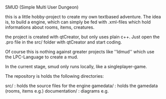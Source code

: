 SMUD (Simple Multi User Dungeon)

this is a little hobby-project to create my own textbased adventure. The idea 
is, to build a engine, which can simply be fed with .xml-files which hold
informations about rooms, items, creatures. 

the project is created with qtCreator, but only uses plain c++. Just open the
.pro file in the src/ folder with qtCreator and start coding. 

Of course this is nothing against greater projects like ''ldmud'' which use
the LPC-Language to create a mud. 

In the current stage, smud only runs locally, like a singleplayer-game. 

The repository is holds the following directories:

   src/                 : holds the source files for the engine
   gamedata/            : holds the gamedata (rooms, items e.g.)
   documentation/       : diagrams e.g.




